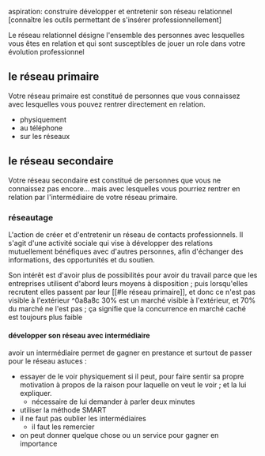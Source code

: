 
aspiration: construire développer et entretenir son réseau relationnel [connaître les outils permettant de s'insérer professionnellement]

Le réseau relationnel désigne l'ensemble des personnes avec lesquelles vous êtes en relation et qui sont susceptibles de jouer un role dans votre évolution professionnel
## le réseau primaire
Votre réseau primaire est constitué de personnes que vous connaissez avec lesquelles vous pouvez rentrer directement en relation.
- physiquement
- au téléphone
- sur les réseaux
## le réseau secondaire
Votre réseau secondaire est constitué de personnes que vous ne connaissez pas encore... mais avec lesquelles vous pourriez rentrer en relation par l'intermédiaire de votre réseau primaire.
### réseautage
L'action de créer et d'entretenir un réseau de contacts professionnels. Il s'agit d'une activité sociale qui vise à développer des relations mutuellement bénéfiques avec d'autres personnes, afin d'échanger des informations, des opportunités et du soutien.

Son intérêt est d'avoir plus de possibilités pour avoir du travail parce que les entreprises utilisent d'abord leurs moyens à disposition ; puis lorsqu'elles recrutent elles passent par leur [[#le réseau primaire]], et donc ce n'est pas visible à l'extérieur ^0a8a8c
30% est un marché visible à l'extérieur, et 70% du marché ne l'est pas ; ça signifie que la concurrence en marché caché est toujours plus faible
#### développer son réseau avec intermédiaire
avoir un intermédiaire permet de gagner en prestance et surtout de passer pour le réseau
astuces :
- essayer de le voir physiquement si il peut, pour faire sentir sa propre motivation à propos de la raison pour laquelle on veut le voir ; et la lui expliquer.
	- nécessaire de lui demander à parler deux minutes
-  utiliser la méthode SMART 
- il ne faut pas oublier les intermédiaires
	- il faut les remercier
- on peut donner quelque chose ou un service pour gagner en importance 